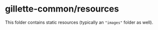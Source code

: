 # gillette-common/resources

This folder contains static resources (typically an `"images"` folder as well).
